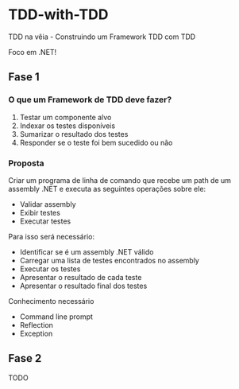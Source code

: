 # TDD-with-TDD
TDD na vêia - Construindo um Framework TDD com TDD

Foco em .NET!

## Fase 1

### O que um Framework de TDD deve fazer?

1. Testar um componente alvo
2. Indexar os testes disponíveis
3. Sumarizar o resultado dos testes
4. Responder se o teste foi bem sucedido ou não

### Proposta

Criar um programa de linha de comando que recebe um path de um assembly .NET e executa as seguintes operações sobre ele:

* Validar assembly
* Exibir testes
* Executar testes

Para isso será necessário:

- Identificar se é um assembly .NET válido
- Carregar uma lista de testes encontrados no assembly
- Executar os testes
- Apresentar o resultado de cada teste
- Apresentar o resultado final dos testes

Conhecimento necessário

* Command line prompt
* Reflection
* Exception

## Fase 2 

TODO
